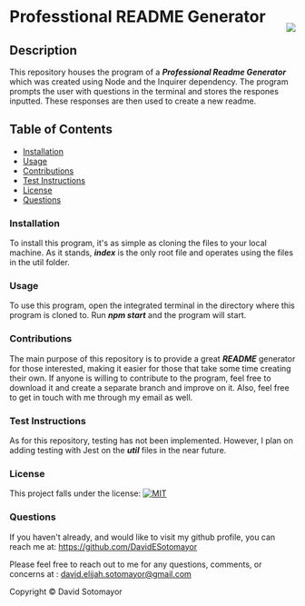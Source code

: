 # Professtional README Generator <p style="float: right;"><a href="https://opensource.org/licenses/MIT"><img src="https://img.shields.io/badge/license-MIT-blue.svg"></a></p>
    
## Description
This repository houses the program of a _**Professional Readme Generator**_ which was created using Node and the Inquirer dependency. The program prompts the user with questions in the terminal and stores the respones inputted.  These responses are then used to create a new readme.
    
## Table of Contents
* [Installation](#installation)
* [Usage](#usage)
* [Contributions](#contributions)
* [Test Instructions](#test-instructions)
* [License](#license)
* [Questions](#questions)

### Installation 
To install this program, it's as simple as cloning the files to your local machine.  As it stands, _**index**_ is the only root file and operates using the files in the util folder.

### Usage
To use this program, open the integrated terminal in the directory where this program is cloned to.  Run _**npm start**_ and the program will start.

### Contributions
The main purpose of this repository is to provide a great _**README**_ generator for those interested, making it easier for those that take some time creating their own.  If anyone is willing to contribute to the program, feel free to download it and create a separate branch and improve on it.  Also, feel free to get in touch with me through my email as well.

### Test Instructions
As for this repository, testing has not been implemented.  However, I plan on adding testing with Jest on the _**util**_ files in the near future.

### License
This project falls under the license: 
[![MIT](https://img.shields.io/badge/license-MIT-blue.svg)](https://opensource.org/licenses/MIT)
    
### Questions
If you haven't already, and would like to visit my github profile, you can reach me at: https://github.com/DavidESotomayor

Please feel free to reach out to me for any questions, comments, or concerns at : david.elijah.sotomayor@gmail.com

Copyright &copy; David Sotomayor